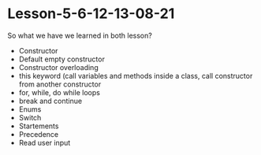 # Lesson-5-6-12-13-08-21

So what we have we learned in both lesson?

- Constructor
- Default empty constructor
- Constructor overloading
- this keyword (call variables and methods inside a class, call constructor from another constructor
- for, while, do while loops
- break and continue
- Enums
- Switch
- Startements
- Precedence
- Read user input
